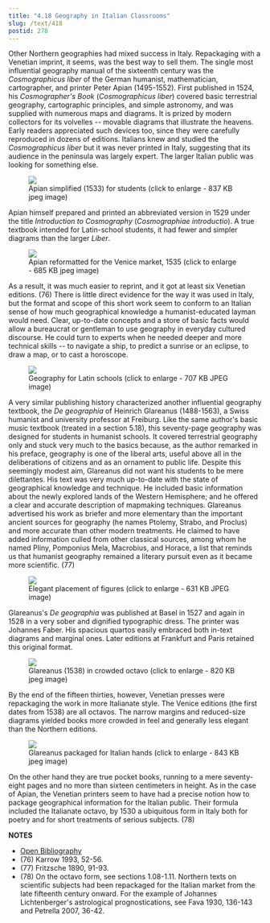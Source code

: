 ```yaml
---
title: "4.18 Geography in Italian Classrooms"
slug: /text/418
postid: 278
---
```

Other Northern geographies had mixed success in Italy. Repackaging with a Venetian imprint, it seems, was the best way to sell them. The single most influential geography manual of the sixteenth century was the *Cosmographicus liber* of the German humanist, mathematician, cartographer, and printer Peter Apian (1495-1552). First published in 1524, his *Cosmographer's Book* (*Cosmographicus liber*) covered basic terrestrial geography, cartographic principles, and simple astronomy, and was supplied with numerous maps and diagrams. It is prized by modern collectors for its volvelles -- movable diagrams that illustrate the heavens. Early readers appreciated such devices too, since they were carefully reproduced in dozens of editions. Italians knew and studied the *Cosmographicus liber* but it was never printed in Italy, suggesting that its audience in the peninsula was largely expert. The larger Italian public was looking for something else.


<figure class="mkdn-figure">
    <div onClick="createLightbox('/images_full/4.00_Chapter_Four/HFS_086.01.jpg','Apian simplified (1533) for students (click to enlarge - 837 KB jpeg image)')" class="mkdn-image-link" id="lbimage">
    <img class="mkdn-image" src="/images_full/4.00_Chapter_Four/HFS_086.01.jpg" />
    <figcaption class="mkdn-figcaption">Apian simplified (1533) for students (click to enlarge - 837 KB jpeg image)</figcaption>
    </div>
</figure>

Apian himself prepared and printed an abbreviated version in 1529 under the title *Introduction to Cosmography* (*Cosmographiae introductio*). A true textbook intended for Latin-school students, it had fewer and simpler diagrams than the larger *Liber*.


<figure class="mkdn-figure">
    <div onClick="createLightbox('/images_full/4.00_Chapter_Four/HFS_085.03.jpg','Apian reformatted for the Venice market, 1535 (click to enlarge - 685 KB jpeg image)')" class="mkdn-image-link" id="lbimage">
    <img class="mkdn-image" src="/images_full/4.00_Chapter_Four/HFS_085.03.jpg" />
    <figcaption class="mkdn-figcaption">Apian reformatted for the Venice market, 1535 (click to enlarge - 685 KB jpeg image)</figcaption>
    </div>
</figure>

As a result, it was much easier to reprint, and it got at least six Venetian editions. (76) There is little direct evidence for the way it was used in Italy, but the format and scope of this short work seem to conform to an Italian sense of how much geographical knowledge a humanist-educated layman would need. Clear, up-to-date concepts and a store of basic facts would allow a bureaucrat or gentleman to use geography in everyday cultured discourse. He could turn to experts when he needed deeper and more technical skills -- to navigate a ship, to predict a sunrise or an eclipse, to draw a map, or to cast a horoscope.


<figure class="mkdn-figure">
    <div onClick="createLightbox('/images_full/4.00_Chapter_Four/HFS_093.01.jpg','Geography for Latin schools (click to enlarge - 707 KB JPEG image)')" class="mkdn-image-link" id="lbimage">
    <img class="mkdn-image" src="/images_full/4.00_Chapter_Four/HFS_093.01.jpg" />
    <figcaption class="mkdn-figcaption">Geography for Latin schools (click to enlarge - 707 KB JPEG image)</figcaption>
    </div>
</figure>

A very similar publishing history characterized another influential geography textbook, the *De geographia* of Heinrich Glareanus (1488-1563), a Swiss humanist and university professor at Freiburg. Like the same author's basic music textbook (treated in a section 5.18), this seventy-page geography was designed for students in humanist schools. It covered terrestrial geography only and stuck very much to the basics because, as the author remarked in his preface, geography is one of the liberal arts, useful above all in the deliberations of citizens and as an ornament to public life. Despite this seemingly modest aim, Glareanus did not want his students to be mere dilettantes. His text was very much up-to-date with the state of geographical knowledge and technique. He included basic information about the newly explored lands of the Western Hemisphere; and he offered a clear and accurate description of mapmaking techniques. Glareanus advertised his work as briefer and more elementary than the important ancient sources for geography (he names Ptolemy, Strabo, and Proclus) and more accurate than other modern treatments. He claimed to have added information culled from other classical sources, among whom he named Pliny, Pomponius Mela, Macrobius, and Horace, a list that reminds us that humanist geography remained a literary pursuit even as it became more scientific. (77)


<figure class="mkdn-figure">
    <div onClick="createLightbox('/images_full/4.00_Chapter_Four/HFS_093.03.jpg','Elegant placement of figures (click to enlarge - 631 KB JPEG image)')" class="mkdn-image-link" id="lbimage">
    <img class="mkdn-image" src="/images_full/4.00_Chapter_Four/HFS_093.03.jpg" />
    <figcaption class="mkdn-figcaption">Elegant placement of figures (click to enlarge - 631 KB JPEG image)</figcaption>
    </div>
</figure>

Glareanus's *De geographia* was published at Basel in 1527 and again in 1528 in a very sober and dignified typographic dress. The printer was Johannes Faber. His spacious quartos easily embraced both in-text diagrams and marginal ones. Later editions at Frankfurt and Paris retained this original format.


<figure class="mkdn-figure">
    <div onClick="createLightbox('/images_full/4.00_Chapter_Four/HFS_081.01.jpg','Glareanus (1538) in crowded octavo (click to enlarge - 820 KB jpeg image)')" class="mkdn-image-link" id="lbimage">
    <img class="mkdn-image" src="/images_full/4.00_Chapter_Four/HFS_081.01.jpg" />
    <figcaption class="mkdn-figcaption">Glareanus (1538) in crowded octavo (click to enlarge - 820 KB jpeg image)</figcaption>
    </div>
</figure>

By the end of the fifteen thirties, however, Venetian presses were repackaging the work in more Italianate style. The Venice editions (the first dates from 1538) are all octavos. The narrow margins and reduced-size diagrams yielded books more crowded in feel and generally less elegant than the Northern editions.


<figure class="mkdn-figure">
    <div onClick="createLightbox('/images_full/4.00_Chapter_Four/HFS_081.03.jpg','Glareanus packaged for Italian hands (click to enlarge - 843 KB jpeg image)')" class="mkdn-image-link" id="lbimage">
    <img class="mkdn-image" src="/images_full/4.00_Chapter_Four/HFS_081.03.jpg" />
    <figcaption class="mkdn-figcaption">Glareanus packaged for Italian hands (click to enlarge - 843 KB jpeg image)</figcaption>
    </div>
</figure>

On the other hand they are true pocket books, running to a mere seventy-eight pages and no more than sixteen centimeters in height. As in the case of Apian, the Venetian printers seem to have had a precise notion how to package geographical information for the Italian public. Their formula included the Italianate octavo, by 1530 a ubiquitous form in Italy both for poetry and for short treatments of serious subjects. (78)

**NOTES**
* [Open Bibliography](/bibliography.pdf)
* (76) Karrow 1993, 52-56.
* (77) Fritzsche 1890, 91-93.
* (78) On the octavo form, see sections 1.08-1.11. Northern texts on scientific subjects had been repackaged for the Italian market from the late fifteenth century onward. For the example of Johannes Lichtenberger's astrological prognostications, see Fava 1930, 136-143 and Petrella 2007, 36-42.
